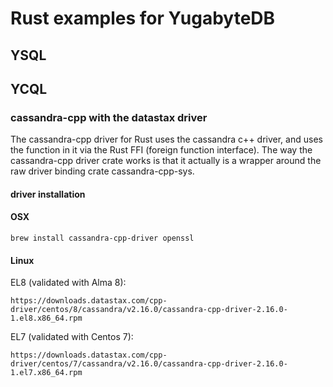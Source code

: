 # Rust examples for YugabyteDB

## YSQL

## YCQL

### cassandra-cpp with the datastax driver
The cassandra-cpp driver for Rust uses the cassandra c++ driver, and uses the function in it via the Rust FFI (foreign function interface).
The way the cassandra-cpp driver crate works is that it actually is a wrapper around the raw driver binding crate cassandra-cpp-sys.

#### driver installation
#### OSX
```
brew install cassandra-cpp-driver openssl
```
#### Linux
EL8 (validated with Alma 8):
```
https://downloads.datastax.com/cpp-driver/centos/8/cassandra/v2.16.0/cassandra-cpp-driver-2.16.0-1.el8.x86_64.rpm
```
EL7 (validated with Centos 7):
```
https://downloads.datastax.com/cpp-driver/centos/7/cassandra/v2.16.0/cassandra-cpp-driver-2.16.0-1.el7.x86_64.rpm
```
